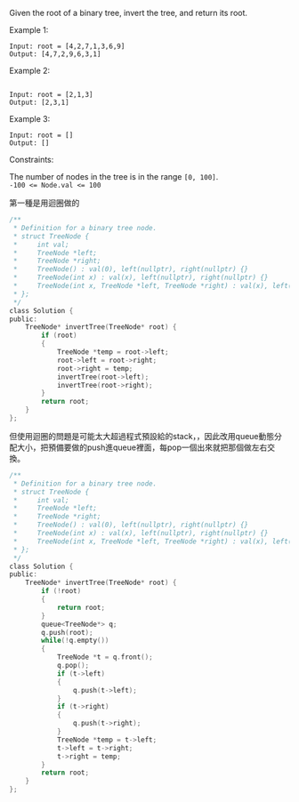 Given the root of a binary tree, invert the tree, and return its root.

 

Example 1:

```
Input: root = [4,2,7,1,3,6,9]
Output: [4,7,2,9,6,3,1]
```
Example 2:
```

Input: root = [2,1,3]
Output: [2,3,1]
```
Example 3:
```
Input: root = []
Output: []
 ```

Constraints:

The number of nodes in the tree is in the range ```[0, 100]```.  
```-100 <= Node.val <= 100```

第一種是用迴圈做的
```c
/**
 * Definition for a binary tree node.
 * struct TreeNode {
 *     int val;
 *     TreeNode *left;
 *     TreeNode *right;
 *     TreeNode() : val(0), left(nullptr), right(nullptr) {}
 *     TreeNode(int x) : val(x), left(nullptr), right(nullptr) {}
 *     TreeNode(int x, TreeNode *left, TreeNode *right) : val(x), left(left), right(right) {}
 * };
 */
class Solution {
public:
    TreeNode* invertTree(TreeNode* root) {
        if (root)
        {
            TreeNode *temp = root->left;
            root->left = root->right;
            root->right = temp;
            invertTree(root->left);
            invertTree(root->right);
        }
        return root;
    }
};
```
但使用迴圈的問題是可能太大超過程式預設給的stack，，因此改用queue動態分配大小，把預備要做的push進queue裡面，每pop一個出來就把那個做左右交換。
```c
/**
 * Definition for a binary tree node.
 * struct TreeNode {
 *     int val;
 *     TreeNode *left;
 *     TreeNode *right;
 *     TreeNode() : val(0), left(nullptr), right(nullptr) {}
 *     TreeNode(int x) : val(x), left(nullptr), right(nullptr) {}
 *     TreeNode(int x, TreeNode *left, TreeNode *right) : val(x), left(left), right(right) {}
 * };
 */
class Solution {
public:
    TreeNode* invertTree(TreeNode* root) {
        if (!root)
        {
            return root;
        }
        queue<TreeNode*> q;
        q.push(root);
        while(!q.empty())
        {
            TreeNode *t = q.front();
            q.pop();
            if (t->left)
            {
                q.push(t->left);
            }
            if (t->right)
            {
                q.push(t->right);
            }
            TreeNode *temp = t->left;
            t->left = t->right;
            t->right = temp;
        }
        return root;
    }
};
```

